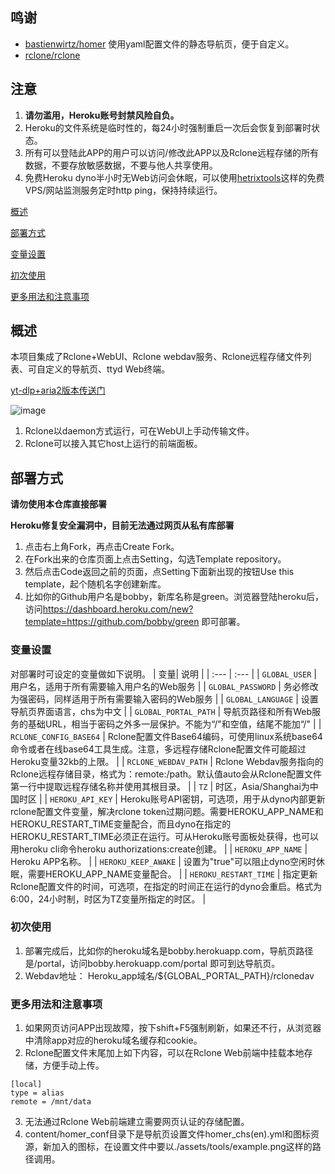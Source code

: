 ## 鸣谢

- [bastienwirtz/homer](https://github.com/bastienwirtz/homer)  使用yaml配置文件的静态导航页，便于自定义。
- [rclone/rclone](https://github.com/rclone/rclone)

## 注意

 1. **请勿滥用，Heroku账号封禁风险自负。**
 2. Heroku的文件系统是临时性的，每24小时强制重启一次后会恢复到部署时状态。
 3. 所有可以登陆此APP的用户可以访问/修改此APP以及Rclone远程存储的所有数据，不要存放敏感数据，不要与他人共享使用。
 4. 免费Heroku dyno半小时无Web访问会休眠，可以使用[hetrixtools](https://hetrixtools.com/uptime-monitor/215727.html)这样的免费VPS/网站监测服务定时http ping，保持持续运行。

[概述](#概述)

[部署方式](#部署方式)

[变量设置](#变量设置)  

[初次使用](#初次使用)  

[更多用法和注意事项](#更多用法和注意事项)  

## 概述

本项目集成了Rclone+WebUI、Rclone webdav服务、Rclone远程存储文件列表、可自定义的导航页、ttyd Web终端。

[yt-dlp+aria2版本传送门](https://github.com/wy580477/Heroku-All-In-One-APP)

![image](https://user-images.githubusercontent.com/98247050/168762880-0cb03160-609b-407f-bb7f-c293fb6c70c3.png)

 1. Rclone以daemon方式运行，可在WebUI上手动传输文件。
 2. Rclone可以接入其它host上运行的前端面板。

## 部署方式

 **请勿使用本仓库直接部署**  

  **Heroku修复安全漏洞中，目前无法通过网页从私有库部署**  

 1. 点击右上角Fork，再点击Create Fork。
 2. 在Fork出来的仓库页面上点击Setting，勾选Template repository。
 3. 然后点击Code返回之前的页面，点Setting下面新出现的按钮Use this template，起个随机名字创建新库。
 4. 比如你的Github用户名是bobby，新库名称是green。浏览器登陆heroku后，访问<https://dashboard.heroku.com/new?template=https://github.com/bobby/green> 即可部署。

### 变量设置

对部署时可设定的变量做如下说明。
| 变量| 说明 |
| :--- | :--- |
| `GLOBAL_USER` | 用户名，适用于所有需要输入用户名的Web服务 |
| `GLOBAL_PASSWORD` | 务必修改为强密码，同样适用于所有需要输入密码的Web服务 |
| `GLOBAL_LANGUAGE` | 设置导航页界面语言，chs为中文 |
| `GLOBAL_PORTAL_PATH` | 导航页路径和所有Web服务的基础URL，相当于密码之外多一层保护。不能为“/"和空值，结尾不能加“/" |
| `RCLONE_CONFIG_BASE64` | Rclone配置文件Base64编码，可使用linux系统base64命令或者在线base64工具生成。注意，多远程存储Rclone配置文件可能超过Heroku变量32kb的上限。 |
| `RCLONE_WEBDAV_PATH` | Rclone Webdav服务指向的Rclone远程存储目录，格式为：remote:/path。默认值auto会从Rclone配置文件第一行中提取远程存储名称并使用其根目录。 |
| `TZ` | 时区，Asia/Shanghai为中国时区 |
| `HEROKU_API_KEY` | Heroku账号API密钥，可选项，用于从dyno内部更新rclone配置文件变量，解决rclone token过期问题。需要HEROKU_APP_NAME和HEROKU_RESTART_TIME变量配合，而且dyno在指定的HEROKU_RESTART_TIME必须正在运行。可从Heroku账号面板处获得，也可以用heroku cli命令heroku authorizations:create创建。 |
| `HEROKU_APP_NAME` | Heroku APP名称。 |
| `HEROKU_KEEP_AWAKE` | 设置为"true"可以阻止dyno空闲时休眠，需要HEROKU_APP_NAME变量配合。 |
| `HEROKU_RESTART_TIME` | 指定更新Rclone配置文件的时间，可选项，在指定的时间正在运行的dyno会重启。格式为6:00，24小时制，时区为TZ变量所指定的时区。 |

### 初次使用

 1. 部署完成后，比如你的heroku域名是bobby.herokuapp.com，导航页路径是/portal，访问bobby.herokuapp.com/portal 即可到达导航页。
 2. Webdav地址： Heroku_app域名/${GLOBAL_PORTAL_PATH}/rclonedav

### 更多用法和注意事项

 1. 如果网页访问APP出现故障，按下shift+F5强制刷新，如果还不行，从浏览器中清除app对应的heroku域名缓存和cookie。
 2. Rclone配置文件末尾加上如下内容，可以在Rclone Web前端中挂载本地存储，方便手动上传。

```
[local]
type = alias
remote = /mnt/data
```

 3. 无法通过Rclone Web前端建立需要网页认证的存储配置。
 4. content/homer_conf目录下是导航页设置文件homer_chs(en).yml和图标资源，新加入的图标，在设置文件中要以./assets/tools/example.png这样的路径调用。
